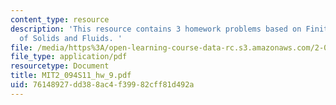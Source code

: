 ```yaml
---
content_type: resource
description: 'This resource contains 3 homework problems based on Finite Element Analysis
  of Solids and Fluids. '
file: /media/https%3A/open-learning-course-data-rc.s3.amazonaws.com/2-094-finite-element-analysis-of-solids-and-fluids-ii-spring-2011/76148927dd388ac4f39982cff81d492a_MIT2_094S11_hw_9.pdf
file_type: application/pdf
resourcetype: Document
title: MIT2_094S11_hw_9.pdf
uid: 76148927-dd38-8ac4-f399-82cff81d492a
---
```

